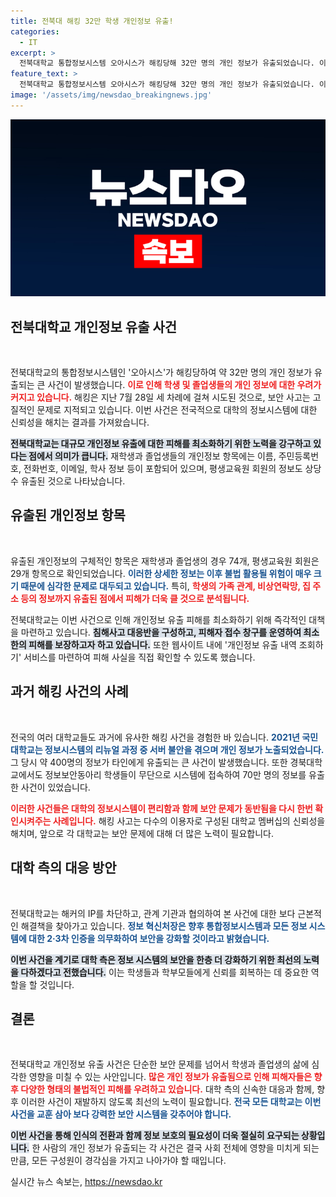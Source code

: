 ```yaml
---
title: 전북대 해킹 32만 학생 개인정보 유출!
categories:
  - IT
excerpt: >
  전북대학교 통합정보시스템 오아시스가 해킹당해 32만 명의 개인 정보가 유출되었습니다. 이름, 주민등록번호, 가족 관계 등 민감한 정보까지 포함돼 피해가 우려됩니다. 학교 측은 신속한 대응과 보안 강화에 나선다고 발표했습니다.
feature_text: >
  전북대학교 통합정보시스템 오아시스가 해킹당해 32만 명의 개인 정보가 유출되었습니다. 이름, 주민등록번호, 가족 관계 등 민감한 정보까지 포함돼 피해가 우려됩니다. 학교 측은 신속한 대응과 보안 강화에 나선다고 발표했습니다.
image: '/assets/img/newsdao_breakingnews.jpg'
---
```


<p><img src="/assets/img/newsdao_breakingnews.jpg" alt="pcversion 속보" /></p>

<h2 data-ke-size="size26">전북대학교 개인정보 유출 사건</h2>

<p data-ke-size="size16">&nbsp;</p>

<p>전북대학교의 통합정보시스템인 '오아시스'가 해킹당하여 약 32만 명의 개인 정보가 유출되는 큰 사건이 발생했습니다. <b><span style="color: #ee2323;">이로 인해 학생 및 졸업생들의 개인 정보에 대한 우려가 커지고 있습니다.</span></b> 해킹은 지난 7월 28일 세 차례에 걸쳐 시도된 것으로, 보안 사고는 고질적인 문제로 지적되고 있습니다. 이번 사건은 전국적으로 대학의 정보시스템에 대한 신뢰성을 해치는 결과를 가져왔습니다. </p>

<p><b><span style="background-color: #21538527;">전북대학교는 대규모 개인정보 유출에 대한 피해를 최소화하기 위한 노력을 강구하고 있다는 점에서 의미가 큽니다.</span></b> 재학생과 졸업생들의 개인정보 항목에는 이름, 주민등록번호, 전화번호, 이메일, 학사 정보 등이 포함되어 있으며, 평생교육원 회원의 정보도 상당수 유출된 것으로 나타났습니다. </p>

<h2 data-ke-size="size26">유출된 개인정보 항목</h2>

<p data-ke-size="size16">&nbsp;</p>

<p>유출된 개인정보의 구체적인 항목은 재학생과 졸업생의 경우 74개, 평생교육원 회원은 29개 항목으로 확인되었습니다. <b><span style="color: #1a5490;">이러한 상세한 정보는 이후 불법 활용될 위험이 매우 크기 때문에 심각한 문제로 대두되고 있습니다.</span></b> 특히, <b><span style="color: #ee2323;">학생의 가족 관계, 비상연락망, 집 주소 등의 정보까지 유출된 점에서 피해가 더욱 클 것으로 분석됩니다.</span></b> </p>

<p>전북대학교는 이번 사건으로 인해 개인정보 유출 피해를 최소화하기 위해 즉각적인 대책을 마련하고 있습니다. <b><span style="background-color: #21538527;">침해사고 대응반을 구성하고, 피해자 접수 창구를 운영하여 최소한의 피해를 보장하고자 하고 있습니다.</span></b> 또한 웹사이트 내에 '개인정보 유출 내역 조회하기' 서비스를 마련하여 피해 사실을 직접 확인할 수 있도록 했습니다.</p>

<h2 data-ke-size="size26">과거 해킹 사건의 사례</h2>

<p data-ke-size="size16">&nbsp;</p>

<p>전국의 여러 대학교들도 과거에 유사한 해킹 사건을 경험한 바 있습니다. <b><span style="color: #1a5490;">2021년 국민대학교는 정보시스템의 리뉴얼 과정 중 서버 불안을 겪으며 개인 정보가 노출되었습니다.</span></b> 그 당시 약 400명의 정보가 타인에게 유출되는 큰 사건이 발생했습니다. 또한 경북대학교에서도 정보보안동아리 학생들이 무단으로 시스템에 접속하여 70만 명의 정보를 유출한 사건이 있었습니다. </p>

<p><b><span style="color: #ee2323;">이러한 사건들은 대학의 정보시스템이 편리함과 함께 보안 문제가 동반됨을 다시 한번 확인시켜주는 사례입니다.</span></b> 해킹 사고는 다수의 이용자로 구성된 대학교 멤버십의 신뢰성을 해치며, 앞으로 각 대학교는 보안 문제에 대해 더 많은 노력이 필요합니다.</p>

<h2 data-ke-size="size26">대학 측의 대응 방안</h2>

<p data-ke-size="size16">&nbsp;</p>

<p>전북대학교는 해커의 IP를 차단하고, 관계 기관과 협의하여 본 사건에 대한 보다 근본적인 해결책을 찾아가고 있습니다. <b><span style="color: #1a5490;">정보 혁신처장은 향후 통합정보시스템과 모든 정보 시스템에 대한 2·3차 인증을 의무화하여 보안을 강화할 것이라고 밝혔습니다.</span></b> </p>

<p><b><span style="background-color: #21538527;">이번 사건을 계기로 대학 측은 정보 시스템의 보안을 한층 더 강화하기 위한 최선의 노력을 다하겠다고 전했습니다.</span></b> 이는 학생들과 학부모들에게 신뢰를 회복하는 데 중요한 역할을 할 것입니다. </p>

<h2 data-ke-size="size26">결론</h2>

<p data-ke-size="size16">&nbsp;</p>

<p>전북대학교 개인정보 유출 사건은 단순한 보안 문제를 넘어서 학생과 졸업생의 삶에 심각한 영향을 미칠 수 있는 사안입니다. <b><span style="color: #ee2323;">많은 개인 정보가 유출됨으로 인해 피해자들은 향후 다양한 형태의 불법적인 피해를 우려하고 있습니다.</span></b> 대학 측의 신속한 대응과 함께, 향후 이러한 사건이 재발하지 않도록 최선의 노력이 필요합니다. <b><span style="color: #1a5490;">전국 모든 대학교는 이번 사건을 교훈 삼아 보다 강력한 보안 시스템을 갖추어야 합니다.</span></b> </p>

<p><b><span style="background-color: #21538527;">이번 사건을 통해 인식의 전환과 함께 정보 보호의 필요성이 더욱 절실히 요구되는 상황입니다.</span></b> 한 사람의 개인 정보가 유출되는 각 사건은 결국 사회 전체에 영향을 미치게 되는 만큼, 모든 구성원이 경각심을 가지고 나아가야 할 때입니다.</p>
실시간 뉴스 속보는, <a href="https://newsdao.kr" rel="dofollow">https://newsdao.kr</a>


